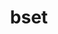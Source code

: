 ---
pid: FS322
title: bset
location_transcription: btnd
zipcode: 
outside_phl: 
neighborhood: 
age: '9'
age_range: 6-13
instagram: 
image_file_name: FS_322.jpg
proposal_transcription: 
topic: Unknown
topic_summary: '0'
type: Other No Form
keywords_other: 
credit: Novoll
image_labels: 
twitter: 
facebook: 
permalink: "/monuments/fs322/"
layout: item-page
---